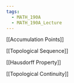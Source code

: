 ```yaml
---
tags:
  - MATH_190A
  - MATH_190A_Lecture
---
```

[[Accumulation Points]]

[[Topological Sequence]]

[[Hausdorff Property]]

[[Topological Continuity]]
